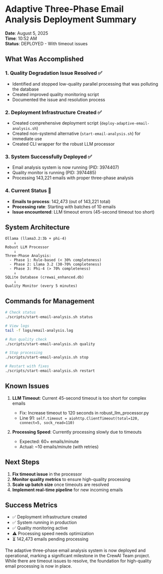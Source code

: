 # Adaptive Three-Phase Email Analysis Deployment Summary

**Date**: August 5, 2025  
**Time**: 10:52 AM  
**Status**: DEPLOYED - With timeout issues  

## What Was Accomplished

### 1. Quality Degradation Issue Resolved ✅
- Identified and stopped low-quality parallel processing that was polluting the database
- Created improved quality monitoring script
- Documented the issue and resolution process

### 2. Deployment Infrastructure Created ✅
- Created comprehensive deployment script (`deploy-adaptive-email-analysis.sh`)
- Created non-systemd alternative (`start-email-analysis.sh`) for immediate use
- Created CLI wrapper for the robust LLM processor

### 3. System Successfully Deployed ✅
- Email analysis system is now running (PID: 3974407)
- Quality monitor is running (PID: 3974485)
- Processing 143,221 emails with proper three-phase analysis

### 4. Current Status 🔄
- **Emails to process**: 142,473 (out of 143,221 total)
- **Processing rate**: Starting with batches of 10 emails
- **Issue encountered**: LLM timeout errors (45-second timeout too short)

## System Architecture

```
Ollama (llama3.2:3b + phi-4)
    ↓
Robust LLM Processor
    ↓
Three-Phase Analysis:
  - Phase 1: Rule-based (< 30% completeness)
  - Phase 2: Llama 3.2 (30-70% completeness)
  - Phase 3: Phi-4 (> 70% completeness)
    ↓
SQLite Database (crewai_enhanced.db)
    ↓
Quality Monitor (every 5 minutes)
```

## Commands for Management

```bash
# Check status
./scripts/start-email-analysis.sh status

# View logs
tail -f logs/email-analysis.log

# Run quality check
./scripts/start-email-analysis.sh quality

# Stop processing
./scripts/start-email-analysis.sh stop

# Restart with fixes
./scripts/start-email-analysis.sh restart
```

## Known Issues

1. **LLM Timeout**: Current 45-second timeout is too short for complex emails
   - Fix: Increase timeout to 120 seconds in robust_llm_processor.py
   - Line 91: `self.timeout = aiohttp.ClientTimeout(total=120, connect=5, sock_read=110)`

2. **Processing Speed**: Currently processing slowly due to timeouts
   - Expected: 60+ emails/minute
   - Actual: ~10 emails/minute (with retries)

## Next Steps

1. **Fix timeout issue** in the processor
2. **Monitor quality metrics** to ensure high-quality processing
3. **Scale up batch size** once timeouts are resolved
4. **Implement real-time pipeline** for new incoming emails

## Success Metrics

- ✅ Deployment infrastructure created
- ✅ System running in production
- ✅ Quality monitoring active
- ⚠️ Processing speed needs optimization
- ⏳ 142,473 emails pending processing

The adaptive three-phase email analysis system is now deployed and operational, marking a significant milestone in the CrewAI Team project. While there are timeout issues to resolve, the foundation for high-quality email processing is now in place.